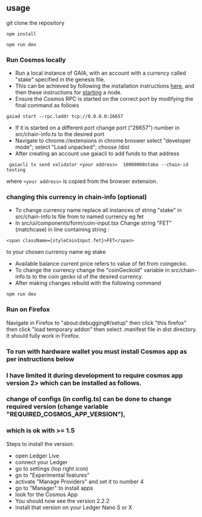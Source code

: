 ## usage

git clone the repository

```
npm install
``` 

```
npm run dev
```

### Run Cosmos locally

- Run a local instance of GAIA, with an account with a currency called "stake" specified in the genesis file.
- This can be achieved by following the installation instructions [here](https://hub.cosmos.network/master/gaia-tutorials/installation.html), and then these instructions for [starting](https://hub.cosmos.network/master/gaia-tutorials/deploy-testnet.html) a node. 
- Ensure the Cosmos RPC is started on the correct port by modifying the final command as follows

```
gaiad start --rpc.laddr tcp://0.0.0.0:26657 
```

- If it is started on a different port change port ("26657") number in src/chain-info.ts to the desired port
- Navigate to chrome://extensions in chrome broswer select "developer mode"; select "Load unpacked"; choose /dist 
- After creating an account use gaiacli to add funds to that address 

```
 gaiacli tx send validator <your address>  10000000stake --chain-id testing
```

where `<your address>` is copied from the browser extension. 

### changing this currency in chain-info (optional)

- To change currency name replace all instances of string "stake" in src/chain-info.ts file from to named currency eg fet
- In src/ui/components/form/coin-input.tsx Change string  "FET" (matchcase) in line containing string : 

```<span className={styleCoinInput.fet}>FET</span>``` 

to your chosen currency name eg stake
- Available balance current price refers to value of fet from coingecko. 
- To change the currency change the "coinGeckoId" variable in src/chain-info.ts to the coin gecko id of the desired currency. 
- After making changes rebuild with the following command

```
npm run dev
```

### Run on Firefox

Navigate in Firefox to "about:debugging#/setup" then click "this firefox" then click "load temporary addon" then select 
.manifest file in dist directory.  It should fully work in Firefox. 

### To run with hardware wallet you must install Cosmos app as per instructions below

###  I have limited it during development to require cosmos app version 2> which can be installed as follows. 
###  change of configs (in config.ts) can be done to change required version (change variable "REQUIRED_COSMOS_APP_VERSION"),
###  which is ok with >= 1.5 

Steps to install the version:

- open Ledger Live
- connect your Ledger
- go to settings (top right icon)
- go to "Experimental features"
- activate "Manage Providers" and set it to number 4
- go to "Manager" to install apps
- look for the Cosmos App
- You should now see the version 2.2.2
- install that version on your Ledger Nano S or X

